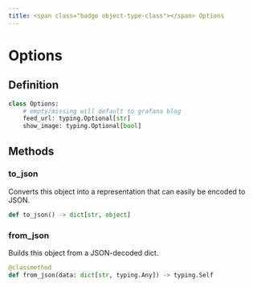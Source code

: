 ```yaml
---
title: <span class="badge object-type-class"></span> Options
---
```

# <span class="badge object-type-class"></span> Options

## Definition

```python
class Options:
    # empty/missing will default to grafana blog
    feed_url: typing.Optional[str]
    show_image: typing.Optional[bool]
```
## Methods

### <span class="badge object-method"></span> to_json

Converts this object into a representation that can easily be encoded to JSON.

```python
def to_json() -> dict[str, object]
```

### <span class="badge object-method"></span> from_json

Builds this object from a JSON-decoded dict.

```python
@classmethod
def from_json(data: dict[str, typing.Any]) -> typing.Self
```

